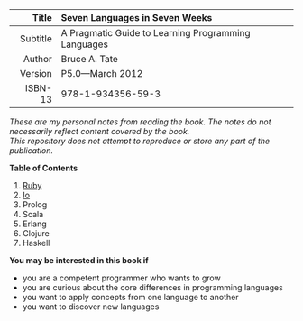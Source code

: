 | Title    | Seven Languages in Seven Weeks                      |
| -------: | :-------------------------------------------------- |
| Subtitle | A Pragmatic Guide to Learning Programming Languages |
| Author   | Bruce A. Tate                                       |
| Version  | P5.0—March 2012                                     |
| ISBN-13  | 978-1-934356-59-3                                   |

_These are my personal notes from reading the book.
The notes do not necessarily reflect content covered by the book.  
This repository does not attempt to reproduce or store any part of the publication._

**Table of Contents**

1. [Ruby](ruby)
1. [Io](io)
1. Prolog
1. Scala
1. Erlang
1. Clojure
1. Haskell

**You may be interested in this book if**
- you are a competent programmer who wants to grow
- you are curious about the core differences in programming languages
- you want to apply concepts from one language to another
- you want to discover new languages
